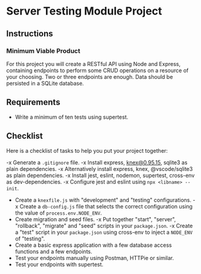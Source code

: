 # Server Testing Module Project

## Instructions

### Minimum Viable Product

For this project you will create a RESTful API using Node and Express, containing endpoints to perform some CRUD operations on a resource of your choosing. Two or three endpoints are enough. Data should be persisted in a SQLite database.

## Requirements

- Write a minimum of ten tests using supertest.

## Checklist

Here is a checklist of tasks to help you put your project together:

-x Generate a `.gitignore` file.
-x Install express, knex@0.95.15, sqlite3 as plain dependencies.
-x Alternatively install express, knex, @vscode/sqlite3 as plain dependencies.
-x Install jest, eslint, nodemon, supertest, cross-env as dev-dependencies.
-x Configure jest and eslint using `npx <libname> --init`.
- Create a `knexfile.js` with "development" and "testing" configurations.
-x Create a `db-config.js` file that selects the correct configuration using the value of `process.env.NODE_ENV`.
- Create migration and seed files.
-x Put together "start", "server", "rollback", "migrate" and "seed" scripts in your `package.json`.
-x Create a "test" script in your `package.json` using cross-env to inject a `NODE_ENV` of "testing".
- Create a basic express application with a few database access functions and a few endpoints.
- Test your endpoints manually using Postman, HTTPie or similar.
- Test your endpoints with supertest.
